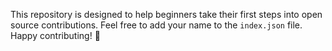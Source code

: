This repository is designed to help beginners take their first steps into open source contributions. Feel free to add your name to the `index.json` file.
Happy contributing! 🚀
